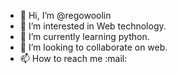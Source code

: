 - 👋 Hi, I’m @regowoolin
- 👀 I’m interested in Web technology.
- 🌱 I’m currently learning python.
- 💞️ I’m looking to collaborate on web.
- 📫 How to reach me :mail:

<!---
regowoolin/regowoolin is a ✨ special ✨ repository because its `README.md` (this file) appears on your GitHub profile.
You can click the Preview link to take a look at your changes.
--->
